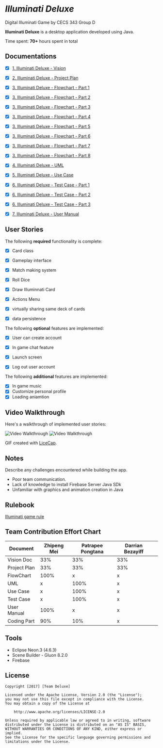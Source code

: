 # *Illuminati Deluxe*
Digital Illuminati Game by CECS 343 Group D

**Illuminati Deluxe** is a desktop application developed using Java.

Time spent: **70+** hours spent in total

## Documentations

- [x] [1. Illuminati Deluxe - Vision](https://github.com/AnimeMei/CECS-343-mw-GroupD/blob/master/Documentations/1.%20Illuminati%20Deluxe%20-%20Vision.pdf)
- [x] [2. Illuminati Deluxe - Project Plan](https://github.com/AnimeMei/CECS-343-mw-GroupD/blob/master/Documentations/2.%20Illuminati%20Deluxe%20-%20Project%20Plan.pdf)
- [x] [3. Illuminati Deluxe - Flowchart - Part 1](https://github.com/AnimeMei/CECS-343-mw-GroupD/blob/master/Documentations/3.%20Illuminati%20Deluxe%20-%20Flowchart%20-%20Part%201.pdf)
- [x] [3. Illuminati Deluxe - Flowchart - Part 2](https://github.com/AnimeMei/CECS-343-mw-GroupD/blob/master/Documentations/3.%20Illuminati%20Deluxe%20-%20Flowchart%20-%20Part%202.pdf)
- [x] [3. Illuminati Deluxe - Flowchart - Part 3](https://github.com/AnimeMei/CECS-343-mw-GroupD/blob/master/Documentations/3.%20Illuminati%20Deluxe%20-%20Flowchart%20-%20Part%203.pdf)
- [x] [3. Illuminati Deluxe - Flowchart - Part 4](https://github.com/AnimeMei/CECS-343-mw-GroupD/blob/master/Documentations/3.%20Illuminati%20Deluxe%20-%20Flowchart%20-%20Part%204.pdf)
- [x] [3. Illuminati Deluxe - Flowchart - Part 5](https://github.com/AnimeMei/CECS-343-mw-GroupD/blob/master/Documentations/3.%20Illuminati%20Deluxe%20-%20Flowchart%20-%20Part%205.pdf)
- [x] [3. Illuminati Deluxe - Flowchart - Part 6](https://github.com/AnimeMei/CECS-343-mw-GroupD/blob/master/Documentations/3.%20Illuminati%20Deluxe%20-%20Flowchart%20-%20Part%206.pdf)
- [x] [3. Illuminati Deluxe - Flowchart - Part 7](https://github.com/AnimeMei/CECS-343-mw-GroupD/blob/master/Documentations/3.%20Illuminati%20Deluxe%20-%20Flowchart%20-%20Part%207.pdf)
- [x] [3. Illuminati Deluxe - Flowchart - Part 8](https://github.com/AnimeMei/CECS-343-mw-GroupD/blob/master/Documentations/3.%20Illuminati%20Deluxe%20-%20Flowchart%20-%20Part%208.pdf)
- [x] [4. Illuminati Deluxe - UML](https://github.com/AnimeMei/CECS-343-mw-GroupD/blob/master/Documentations/4.%20Illuminati%20Deluxe%20-%20UML.pdf)
- [x] [5. Illuminati Deluxe - Use Case](https://github.com/AnimeMei/CECS-343-mw-GroupD/blob/master/Documentations/5.%20Illuminati%20Deluxe%20-%20Use%20Case.pdf)
- [x] [6. Illuminati Deluxe - Test Case - Part 1](https://github.com/AnimeMei/CECS-343-mw-GroupD/blob/master/Documentations/6.%20Illuminati%20Deluxe%20-%20Test%20Case%20-%20Part%201.pdf)
- [x] [6. Illuminati Deluxe - Test Case - Part 2](https://github.com/AnimeMei/CECS-343-mw-GroupD/blob/master/Documentations/6.%20Illuminati%20Deluxe%20-%20Test%20Case%20-%20Part%202.pdf)
- [x] [6. Illuminati Deluxe - Test Case - Part 3](https://github.com/AnimeMei/CECS-343-mw-GroupD/blob/master/Documentations/6.%20Illuminati%20Deluxe%20-%20Test%20Case%20-%20Part%203.pdf)
- [x] [7. Illuminati Deluxe - User Manual](https://github.com/AnimeMei/CECS-343-mw-GroupD/blob/master/Documentations/7.%20Illuminati%20Deluxe%20-%20User%20Manual.pdf)


## User Stories

The following **required** functionality is complete:
- [x] Card class
- [x] Gameplay interface
- [x] Match making system
- [x] Roll Dice
- [x] Draw Illuminnati Card
- [x] Actions Menu
- [x] virtually sharing same deck of cards
- [x] data persistence


The following **optional** features are implemented:
- [x] User can create account
- [x] In game chat feature
- [x] Launch screen
- [x] Log out user account


The following **additional** features are implemented:
- [x] In game music
- [x] Customize personal profile
- [x] Loading aniamtion

## Video Walkthrough 

Here's a walkthrough of implemented user stories:

 <img src='https://github.com/AnimeMei/CECS-343-mw-GroupD/blob/master/Video%20Walkthrough/Walkthrough1.gif' title='Video Walkthrough' width='' alt='Video Walkthrough' />

 <img src='https://raw.githubusercontent.com/AnimeMei/CECS-343-mw-GroupD/master/Video%20Walkthrough/Walkthrough2.gif?token=ASmABcqxLutuYg7mhQk2QgY2qVzI6tpsks5ZGlFOwA%3D%3D' title='Video Walkthrough' width='' alt='Video Walkthrough' />

GIF created with [LiceCap](http://www.cockos.com/licecap/). 

## Notes

Describe any challenges encountered while building the app.
- Poor team communication. 
- Lack of knowledge to install Firebase Server Java SDk
- Unfamiliar with graphics and animation creation in Java

## Rulebook
[Illuminati game rule](http://www.sjgames.com/illuminati/img/illuminati_rules.pdf)

## Team Contribution Effort Chart

|  Document |  Zhipeng Mei | Patrapee Pongtana   | Darrian Bezayiff  |   |
|---|---|---|---|---|
|  Vision Doc   |  33% | 33% | 33% |   |
|  Project Plan |  33% | 33% | 33% |   |
|  FlowChart    | 100% | x   | x   |   |
|  UML          | x    |100% | x   |   |
|  Use Case     | x    |100% | x   |   |
|  Test Case    | x    |100% | x   |   |
|  User Manual  | 100% | x   | x   |   |
|  Coding Part  | 90%  |10%  | x   |   |

[//]: <> (|  Coding Part  | 90%  |10%  | x   |   |)

## Tools

- Eclipse Neon.3 (4.6.3)
- Scene Builder - Gluon 8.2.0
- Firebase 


## License

    Copyright [2017] [Team Deluxe]

    Licensed under the Apache License, Version 2.0 (the "License");
    you may not use this file except in compliance with the License.
    You may obtain a copy of the License at

        http://www.apache.org/licenses/LICENSE-2.0

    Unless required by applicable law or agreed to in writing, software
    distributed under the License is distributed on an "AS IS" BASIS,
    WITHOUT WARRANTIES OR CONDITIONS OF ANY KIND, either express or implied.
    See the License for the specific language governing permissions and
    limitations under the License.
